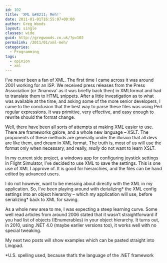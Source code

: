 ```yaml
---
id: 102
title: 'XML &#8211; Meh!'
date: 2011-01-01T16:55:07+00:00
author: Greg Woods
layout: single
classes: wide
guid: http://gregwoods.co.uk/?p=102
permalink: /2011/01/xml-meh/
categories:
  - Programming
tags:
  - opinion
  - xml
---
```

I&#8217;ve never been a fan of XML. The first time I came across it was around 2001 working for an ISP. We received press releases from the Press Association (or &#8216;Ananova&#8217; as it was briefly back then) in XMLformat and had to translate them to HTML snippets. After a little investigation as to what was available at the time, and asking some of the more senior developers, I came to the conclusion that the best way to parse these files was using Perl regular expressions. It was primitive, very effective, and easy enough to rewrite should the format change.

Well, there have been all sorts of attempts at making XML easier to use. There are frameworks galore, and a whole new language &#8211; XSLT. The proponents of these methods are generally under the illusion that all devs are like them, and dream in XML format. The truth is, most of us will use the format only when necessary, and really, _really_ do not want to learn XSLT.

In my current side project, a windows app for configuring joystick settings in Flight Simulator, I&#8217;ve decided to use XML to save the settings. This is one use of XML I approve of. It is good for hierarchies, and the files can be hand edited by advanced users.

I do not however, want to be messing about directly with the XML in my application. So, I&#8217;ve been playing around with derializing\* the XML config settings into an object hierarchy &#8211; which my application will use, before serializing\* back to XML for saving. 

As a whole new area to me, I was expecting a steep learning curve. Some well read articles from around 2006 stated that it wasn&#8217;t straightforward if you had list of objects (IEnumerables) in your object hierarchy. It turns out, in 2010, using .NET 4.0 (maybe earlier versions too), it works well with no special tweaking.

My next two posts will show examples which can be pasted straight into Linqpad.

*U.S. spelling used, because that&#8217;s the language of the .NET framework